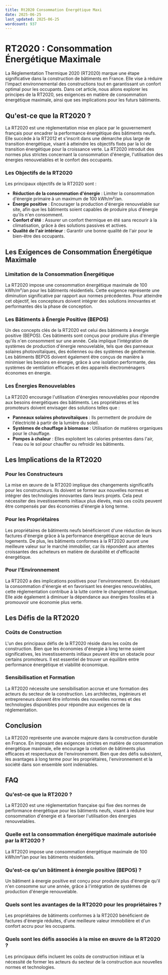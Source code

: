 ```yaml
---
title: Rt2020 Consommation Énergétique Maxi
date: 2025-06-25
last_updated: 2025-06-25
wordcount: 937
---
```


# RT2020 : Consommation Énergétique Maximale

La Réglementation Thermique 2020 (RT2020) marque une étape significative dans la construction de bâtiments en France. Elle vise à réduire l'impact environnemental des constructions tout en garantissant un confort optimal pour les occupants. Dans cet article, nous allons explorer les principes de la RT2020, ses exigences en matière de consommation énergétique maximale, ainsi que ses implications pour les futurs bâtiments.

## Qu'est-ce que la RT2020 ?

La RT2020 est une réglementation mise en place par le gouvernement français pour encadrer la performance énergétique des bâtiments neufs. Elle succède à la RT2012 et s'inscrit dans une démarche plus large de transition énergétique, visant à atteindre les objectifs fixés par la loi de transition énergétique pour la croissance verte. La RT2020 introduit des normes plus strictes concernant la consommation d'énergie, l'utilisation des énergies renouvelables et le confort des occupants.

### Les Objectifs de la RT2020

Les principaux objectifs de la RT2020 sont :

- **Réduction de la consommation d'énergie** : Limiter la consommation d'énergie primaire à un maximum de 100 kWh/m²/an.
- **Énergie positive** : Encourager la production d'énergie renouvelable sur site, afin que les bâtiments soient capables de produire plus d'énergie qu'ils n'en consomment.
- **Confort d'été** : Assurer un confort thermique en été sans recourir à la climatisation, grâce à des solutions passives et actives.
- **Qualité de l'air intérieur** : Garantir une bonne qualité de l'air pour le bien-être des occupants.

## Les Exigences de Consommation Énergétique Maximale

### Limitation de la Consommation Énergétique

La RT2020 impose une consommation énergétique maximale de 100 kWh/m²/an pour les bâtiments résidentiels. Cette exigence représente une diminution significative par rapport aux normes précédentes. Pour atteindre cet objectif, les concepteurs doivent intégrer des solutions innovantes et performantes dès la phase de conception.

### Les Bâtiments à Énergie Positive (BEPOS)

Un des concepts clés de la RT2020 est celui des bâtiments à énergie positive (BEPOS). Ces bâtiments sont conçus pour produire plus d'énergie qu'ils n'en consomment sur une année. Cela implique l'intégration de systèmes de production d'énergie renouvelable, tels que des panneaux solaires photovoltaïques, des éoliennes ou des systèmes de géothermie. Les bâtiments BEPOS doivent également être conçus de manière à minimiser les besoins en énergie, grâce à une isolation performante, des systèmes de ventilation efficaces et des appareils électroménagers économes en énergie.

### Les Énergies Renouvelables

La RT2020 encourage l'utilisation d'énergies renouvelables pour répondre aux besoins énergétiques des bâtiments. Les propriétaires et les promoteurs doivent envisager des solutions telles que :

- **Panneaux solaires photovoltaïques** : Ils permettent de produire de l'électricité à partir de la lumière du soleil.
- **Systèmes de chauffage à biomasse** : Utilisation de matières organiques pour le chauffage.
- **Pompes à chaleur** : Elles exploitent les calories présentes dans l'air, l'eau ou le sol pour chauffer ou refroidir les bâtiments.

## Les Implications de la RT2020

### Pour les Constructeurs

La mise en œuvre de la RT2020 implique des changements significatifs pour les constructeurs. Ils doivent se former aux nouvelles normes et intégrer des technologies innovantes dans leurs projets. Cela peut nécessiter des investissements initiaux plus élevés, mais ces coûts peuvent être compensés par des économies d'énergie à long terme.

### Pour les Propriétaires

Les propriétaires de bâtiments neufs bénéficieront d'une réduction de leurs factures d'énergie grâce à la performance énergétique accrue de leurs logements. De plus, les bâtiments conformes à la RT2020 auront une meilleure valeur sur le marché immobilier, car ils répondent aux attentes croissantes des acheteurs en matière de durabilité et d'efficacité énergétique.

### Pour l'Environnement

La RT2020 a des implications positives pour l'environnement. En réduisant la consommation d'énergie et en favorisant les énergies renouvelables, cette réglementation contribue à la lutte contre le changement climatique. Elle aide également à diminuer la dépendance aux énergies fossiles et à promouvoir une économie plus verte.

## Les Défis de la RT2020

### Coûts de Construction

L'un des principaux défis de la RT2020 réside dans les coûts de construction. Bien que les économies d'énergie à long terme soient significatives, les investissements initiaux peuvent être un obstacle pour certains promoteurs. Il est essentiel de trouver un équilibre entre performance énergétique et viabilité économique.

### Sensibilisation et Formation

La RT2020 nécessite une sensibilisation accrue et une formation des acteurs du secteur de la construction. Les architectes, ingénieurs et entrepreneurs doivent être informés des nouvelles normes et des technologies disponibles pour répondre aux exigences de la réglementation.

## Conclusion

La RT2020 représente une avancée majeure dans la construction durable en France. En imposant des exigences strictes en matière de consommation énergétique maximale, elle encourage la création de bâtiments plus efficaces et respectueux de l'environnement. Bien que des défis subsistent, les avantages à long terme pour les propriétaires, l'environnement et la société dans son ensemble sont indéniables.

## FAQ

### Qu'est-ce que la RT2020 ?

La RT2020 est une réglementation française qui fixe des normes de performance énergétique pour les bâtiments neufs, visant à réduire leur consommation d'énergie et à favoriser l'utilisation des énergies renouvelables.

### Quelle est la consommation énergétique maximale autorisée par la RT2020 ?

La RT2020 impose une consommation énergétique maximale de 100 kWh/m²/an pour les bâtiments résidentiels.

### Qu'est-ce qu'un bâtiment à énergie positive (BEPOS) ?

Un bâtiment à énergie positive est conçu pour produire plus d'énergie qu'il n'en consomme sur une année, grâce à l'intégration de systèmes de production d'énergie renouvelable.

### Quels sont les avantages de la RT2020 pour les propriétaires ?

Les propriétaires de bâtiments conformes à la RT2020 bénéficient de factures d'énergie réduites, d'une meilleure valeur immobilière et d'un confort accru pour les occupants.

### Quels sont les défis associés à la mise en œuvre de la RT2020 ?

Les principaux défis incluent les coûts de construction initiaux et la nécessité de former les acteurs du secteur de la construction aux nouvelles normes et technologies.
